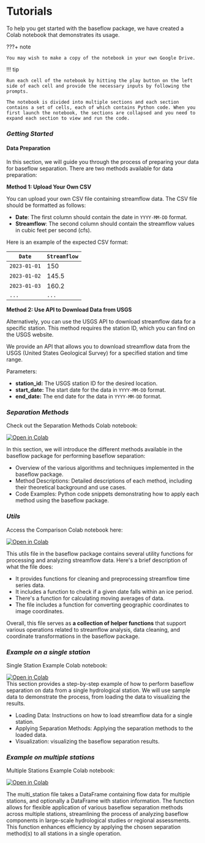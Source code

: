 # Tutorials


To help you get started with the baseflow package, we have created a Colab notebook that demonstrates its usage. 

???+ note

    You may wish to make a copy of the notebook in your own Google Drive.

!!! tip

    Run each cell of the notebook by hitting the play button on the left side of each cell and provide the necessary inputs by following the prompts.

    The notebook is divided into multiple sections and each section contains a set of cells, each of which contains Python code. When you first launch the notebook, the sections are collapsed and you need to expand each section to view and run the code.

### ***Getting Started***

#### Data Preparation

In this section, we will guide you through the process of preparing your data for baseflow separation. There are two methods available for data preparation:

**Method 1: Upload Your Own CSV**

You can upload your own CSV file containing streamflow data. The CSV file should be formatted as follows:

- **Date**: The first column should contain the date in `YYYY-MM-DD` format.
- **Streamflow**: The second column should contain the streamflow values in cubic feet per second (cfs).

Here is an example of the expected CSV format:

| `Date`      | `Streamflow`                          |
| ----------- | ------------------------------------ |
| `2023-01-01`      | 150      |
| `2023-01-02`| 145.5 |
| `2023-01-03`| 160.2 |
| `...`| `...` |


**Method 2: Use API to Download Data from USGS**

Alternatively, you can use the USGS API to download streamflow data for a specific station. This method requires the station ID, which you can find on the USGS website.

We provide an API that allows you to download streamflow data from the USGS (United States Geological Survey) for a specified station and time range.

Parameters:

- **station_id:** The USGS station ID for the desired location.
- **start_date:** The start date for the data in `YYYY-MM-DD` format.
- **end_date:** The end date for the data in `YYYY-MM-DD` format.

### ***Separation Methods***
Check out the Separation Methods Colab notebook:
<div class="colab-button">
    <a href="https://colab.research.google.com/github/BYU-Hydroinformatics/baseflow-notebooks/blob/main/baseflow_separation_methods.ipynb" target="_blank">
        <img src="https://colab.research.google.com/assets/colab-badge.svg" alt="Open in Colab"/>
    </a>
</div>
 
In this section, we will introduce the different methods available in the baseflow package for performing baseflow separation:

 - Overview of the various algorithms and techniques implemented in the baseflow package.
 - Method Descriptions: Detailed descriptions of each method, including their theoretical background and use cases.
 - Code Examples: Python code snippets demonstrating how to apply each method using the baseflow package.
### ***Utils***
Access the Comparison Colab notebook here:
<div class="colab-button">
    <a href="https://colab.research.google.com/github/BYU-Hydroinformatics/baseflow-notebooks/blob/main/baseflow_utils.ipynb" target="_blank">
        <img src="https://colab.research.google.com/assets/colab-badge.svg" alt="Open in Colab"/>
    </a>
</div>

This utils file in the baseflow package contains several utility functions for processing and analyzing streamflow data. Here's a brief description of what the file does:

 - It provides functions for cleaning and preprocessing streamflow time series data.
 - It includes a function to check if a given date falls within an ice period.
 - There's a function for calculating moving averages of data.
 - The file includes a function for converting geographic coordinates to image coordinates.

Overall, this file serves as **a collection of helper functions** that support various operations related to streamflow analysis, data cleaning, and coordinate transformations in the baseflow package.

### ***Example on a single station***
Single Station Example Colab notebook:
<div class="colab-button">
    <a href="https://colab.research.google.com/github/BYU-Hydroinformatics/baseflow-notebooks/blob/main/baseflow_single_station.ipynb" target="_blank">
        <img src="https://colab.research.google.com/assets/colab-badge.svg" alt="Open in Colab"/>
    </a>
</div>
This section provides a step-by-step example of how to perform baseflow separation on data from a single hydrological station. We will use sample data to demonstrate the process, from loading the data to visualizing the results. 

 - Loading Data: Instructions on how to load streamflow data for a single station.
 - Applying Separation Methods: Applying the separation methods to the loaded data.
 - Visualization: visualizing the baseflow separation results.


### ***Example on multiple stations***
Multiple Stations Example Colab notebook:

<div class="colab-button">
    <a href="https://colab.research.google.com/github/BYU-Hydroinformatics/baseflow-notebooks/blob/main/baseflow_multi_station.ipynb" target="_blank">
        <img src="https://colab.research.google.com/assets/colab-badge.svg" alt="Open in Colab"/>
    </a>
</div>


The multi_station file takes a DataFrame containing flow data for multiple stations, and optionally a DataFrame with station information. The function allows for flexible application of various baseflow separation methods across multiple stations, streamlining the process of analyzing baseflow components in large-scale hydrological studies or regional assessments. This function enhances efficiency by applying the chosen separation method(s) to all stations in a single operation.
